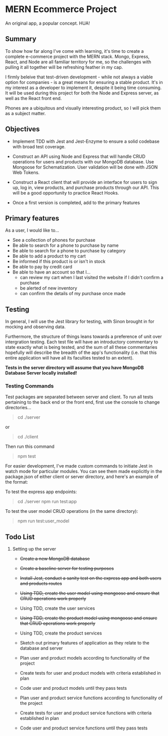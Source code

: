 # MERN Ecommerce Project

An original app, a popular concept. HUA!

## Summary

To show how far along I've come with learning, it's time to create a complete e-commerce project with the MERN stack. Mongo, Express, React, and Node are all familiar territory for me, so the challenges with pulling it all together will be refreshing feather in my cap.

I firmly beleive that test-driven development - while not always a viable option for companies - is a great means for ensuring a stable product. It's in my interest as a developer to implement it, despite it being time consuming. It will be used during this project for both the Node and Express server, as well as the React front end.

Phones are a ubiquitous and visually interesting product, so I will pick them as a subject matter.

## Objectives

- Implement TDD with Jest and Jest-Enzyme to ensure a solid codebase with broad test coverage.

- Construct an API using Node and Express that will handle CRUD operations for users and products with our MongoDB database. Use Mongoose for Schematization. User validation will be done with JSON Web Tokens.

- Construct a React client that will provide an interface for users to sign up, log in, view products, and purchase products through our API. This will be a good opportunity to practice React Hooks.

- Once a first version is completed, add to the primary features

## Primary features

As a user, I would like to...

- See a collection of phones for purchase
- Be able to search for a phone to purchase by name
- Be able to search for a phone to purchase by category
- Be able to add a product to my cart
- Be informed if this product is or isn't in stock
- Be able to pay by credit card
- Be able to have an account so that I...
  - can review my cart when I last visited the website if I didn't confirm a purchase
  - be alerted of new inventory
  - can confirm the details of my purchase once made

## Testing

In general, I will use the Jest library for testing, with Sinon brought in for mocking and observing data.

Furthermore, the structure of things leans towards a preference of unit over intergration testing. Each test file will have an introductory commentary to state exactly what is being tested, and the sum of all these commentaries hopefully will describe the breadth of the app's functionality (i.e. that this entire application will have all its faculties tested to an extent).

**Tests in the server directory will assume that you have MongoDB Database Server locally installed!**

### Testing Commands

Test packages are separated between server and client. To run all tests pertaining to the back end or the front end, first use the console to change directories...

> cd ./server

or

> cd ./client

Then run this command

> npm test

For easier development, I've made custom commands to initiate Jest in watch mode for particular modules. You can see them made explicitly in the package.json of either client or server directory, and here's an example of the format:

To test the express app endpoints:

> cd ./server
> npm run test:app

To test the user model CRUD operations (in the same directory):

> npm run test:user_model

## Todo List

1. Setting up the server

   - ~~Create a new MongoDB database~~
   - ~~Create a baseline server for testing purposes~~
   - ~~Install Jest, conduct a sanity test on the express app and both users and products routes~~
   - ~~Using TDD, create the user model using mongoose and ensure that CRUD operations work properly~~
   - Using TDD, create the user services
   - ~~Using TDD, create the product model using mongoose and ensure that CRUD operations work properly~~
   - Using TDD, create the product services

   - Sketch out primary features of application as they relate to the database and server
   - Plan user and product models according to functionality of the project
   - Create tests for user and product models with criteria established in plan
   - Code user and product models until they pass tests
   - Plan user and product service functions according to functionality of the project
   - Create tests for user and product service functions with criteria established in plan
   - Code user and product service functions until they pass tests
